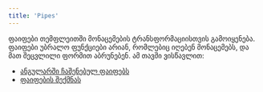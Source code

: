 ```yaml
---
title: 'Pipes'
---
```


ფაიფები თემფლეითში მონაცემების ტრანსფორმაციისთვის გამოიყენება.
ფაიფები უბრალო ფუნქციები არიან, რომლებიც იღებენ მონაცემებს, და მათ
შეცვლილი ფორმით აბრუნებენ. ამ თავში ვისწავლით:

- [ანგულარში ჩაშენებულ ფაიფებს](./doc/guides/angular/pipes/built-in-pipes)
- [ფაიფების შექმნას](./doc/guides/angular/pipes/creating-pipe)

